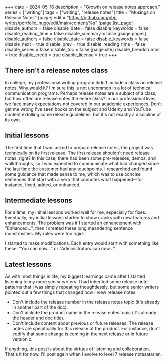 +++
date = 2024-05-16
description = "Growth on release notes approach."
series = ["writing"]
tags = ["writing", "release notes"]
title = "Musings on Release Notes"
[paige]
edit = "https://github.com/pbj-writes/portfolio_hugo/edit/main/content/%s"
[paige.list_page]
disable_authors = false
disable_date = false
disable_keywords = false
disable_reading_time = false
disable_summary = false
[paige.pages]
disable_authors = false
disable_date = false
disable_keywords = false
disable_next = true
disable_prev = true
disable_reading_time = false
disable_series = false
disable_toc = false
[paige.site]
disable_breadcrumbs = true
disable_credit = true
disable_license = true
+++

## There isn't a release notes class

In college, my professional writing program didn't include a class on release notes. Why would it? I'm sure this is not uncommon in a lot of technical communication programs. Perhaps release notes are a subject of a class, but how often are release notes the entire class? In our professional lives, we face many expectations not covered in our academic experiences. Don't get me wrong I've seen books on the subject and Udemy and YouTube content extolling some release guidelines, but it's not exactly a discipline of its own.

## Initial lessons

The first time that I was asked to prepare release notes, the project was technically on its first release. The first release shouldn't need release notes, right? In this case, there had been some pre-releases, demos, and walkthroughs, so I was expected to communicate what had changed since the last time the customer had any touchpoints. I researched and found some guidance that made sense to me, which was to use concise sentences that start with a verb that connotes what happened—for instance, fixed, added, or enhanced.

## Intermediate lessons

For a time, my initial lessons worked well for me, especially for fixes. Eventually, my initial lessons started to show cracks with new features and enhancements. The problem was if I started an enhancement with "Enhanced...", then I created these long meandering sentence monstrosities. My rules were too rigid. 

I started to make modifications. Each entry would start with something like these: "You can now..." or "Administrators can now...".

## Latest lessons

As with most things in life, my biggest learnings came after I started listening to my more senior writers. I had inherited some release note patterns that I was simply repeating thoughtlessly, but some senior writers pointed out a few things that changed how I view release notes.

- Don't include the release number in the release notes topic (it's already in another part of the doc).
- Don't include the product name in the release notes topic (it's already the header and doc title).
- Don't include content about previous or future releases. The release notes are specifically for this release of the product. For instance, don't codify that some change is coming in the next release or in future version x. 

If anything, this post is about the virtues of listening and collaboration. That's it for now. I'll post again when I evolve to level 7 release notesatarian.
